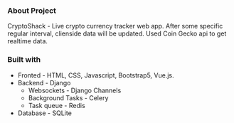 ### About Project 
CryptoShack - Live crypto currency tracker web app.
After some specific regular interval, clienside data will be updated.
Used Coin Gecko api to get realtime data.

### Built with
* Fronted - HTML, CSS, Javascript, Bootstrap5, Vue.js.
* Backend - Django
    * Websockets - Django Channels
    * Background Tasks - Celery
    * Task queue - Redis
* Database - SQLite
